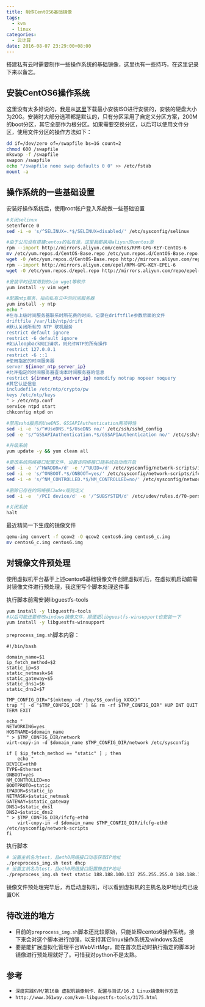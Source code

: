 ```yaml
---
title: 制作CentOS6基础镜像
tags:
  - kvm
  - linux
categories:
  - 云计算
date: 2016-08-07 23:29:00+08:00
---
```

搭建私有云时需要制作一些操作系统的基础镜像，这里也有一些持巧，在这里记录下来以备忘。

## 安装CentOS6操作系统

这里没有太多好说的，我是从[这里](http://mirrors.aliyun.com/centos/6/isos/x86_64/CentOS-6.8-x86_64-minimal.iso)下载最小安装ISO进行安装的，安装的硬盘大小为20G。安装时大部分选项都是默认的，只有分区采用了自定义分区方案，200M的boot分区，其它全部作为根分区。如果需要交换分区，以后可以使用文件分区，使用文件分区的操作方法如下：

```bash
dd if=/dev/zero of=/swapfile bs=1G count=2
chmod 600 /swapfile
mkswap -f /swapfile
swapon /swapfile
echo "/swapfile none swap defaults 0 0" >> /etc/fstab
mount -a
```

## 操作系统的一些基础设置

安装好操作系统后，使用root帐户登入系统做一些基础设置

```bash
#关闭selinux
setenforce 0
sed -i -e 's/^SELINUX=.*$/SELINUX=disabled/' /etc/sysconfig/selinux

#由于公司没有搭建centos的私有源，这里我都换用aliyun的centos源
rpm --import http://mirrors.aliyun.com/centos/RPM-GPG-KEY-CentOS-6
mv /etc/yum.repos.d/CentOS-Base.repo /etc/yum.repos.d/CentOS-Base.repo.backup
wget -O /etc/yum.repos.d/CentOS-Base.repo http://mirrors.aliyun.com/repo/Centos-6.repo
rpm --import http://mirrors.aliyun.com/epel/RPM-GPG-KEY-EPEL-6
wget -O /etc/yum.repos.d/epel.repo http://mirrors.aliyun.com/repo/epel-6.repo

#安装平时经常用到的vim wget等软件
yum install -y vim wget

#配置ntp服务，指向私有云中的时间服务器
yum install -y ntp
echo "
#在与上级时间服务器联系时所花费的时间，记录在driftfile参数后面的文件
driftfile /var/lib/ntp/drift
#默认关闭所有的 NTP 联机服务
restrict default ignore
restrict -6 default ignore
#如从loopback网口请求，则允许NTP的所有操作
restrict 127.0.0.1
restrict -6 ::1
#使用指定的时间服务器
server ${inner_ntp_server_ip}
#允许指定的时间服务器查询本时间服务器的信息
restrict ${inner_ntp_server_ip} nomodify notrap nopeer noquery
#其它认证信息
includefile /etc/ntp/crypto/pw
keys /etc/ntp/keys
" > /etc/ntp.conf
service ntpd start
chkconfig ntpd on

#禁用sshd服务的UseDNS、GSSAPIAuthentication两项特性
sed -i -e 's/^#UseDNS.*$/UseDNS no/' /etc/ssh/sshd_config
sed -e 's/^GSSAPIAuthentication.*$/GSSAPIAuthentication no/' /etc/ssh/sshd_config

#升级系统
yum update -y && yum clean all

#更改系统网络接口配置文件，设置该网络接口随系统启动而开启
sed -i -e '/^HWADDR=/d' -e '/^UUID=/d' /etc/sysconfig/network-scripts/ifcfg-eth0
sed -i -e 's/^ONBOOT.*$/ONBOOT=yes/' /etc/sysconfig/network-scripts/ifcfg-eth0
sed -i -e 's/^NM_CONTROLLED.*$/NM_CONTROLLED=no/' /etc/sysconfig/network-scripts/ifcfg-eth0

#删除已存在的网络接口udev规则定义
sed -i -e  '/PCI device/d' -e '/^SUBSYSTEM/d' /etc/udev/rules.d/70-persistent-net.rules

#关闭系统
halt
```

最近精简一下生成的镜像文件

```bash
qemu-img convert -f qcow2 -O qcow2 centos6.img centos6_c.img
mv centos6_c.img centos6.img
```

## 对镜像文件预处理

使用虚拟机平台基于上述centos6基础镜像文件创建虚拟机后，在虚拟机启动前需对镜像文件进行预处理，我这里写个脚本处理这件事

执行脚本前需安装libguestfs-tools

```bash
yum install -y libguestfs-tools
#以后可能还要修改windows镜像文件，顺便把libguestfs-winsupport也安装一下
yum install -y libguestfs-winsupport
```

`preprocess_img.sh`脚本内容：

```
#!/bin/bash

domain_name=$1
ip_fetch_method=$2
static_ip=$3
static_netmask=$4
static_gateway=$5
static_dns1=$6
static_dns2=$7

TMP_CONFIG_DIR="$(mktemp -d /tmp/$$_config_XXXX)"
trap "[ -d "$TMP_CONFIG_DIR" ] && rm -rf $TMP_CONFIG_DIR" HUP INT QUIT TERM EXIT

echo "
NETWORKING=yes
HOSTNAME=$domain_name
" > $TMP_CONFIG_DIR/network
virt-copy-in -d $domain_name $TMP_CONFIG_DIR/network /etc/sysconfig

if [ $ip_fetch_method == "static" ] ; then
    echo "
DEVICE=eth0
TYPE=Ethernet
ONBOOT=yes
NM_CONTROLLED=no
BOOTPROTO=static
IPADDR=$static_ip
NETMASK=$static_netmask
GATEWAY=$static_gateway
DNS1=$static_dns1
DNS2=$static_dns2
" > $TMP_CONFIG_DIR/ifcfg-eth0
    virt-copy-in -d $domain_name $TMP_CONFIG_DIR/ifcfg-eth0 /etc/sysconfig/network-scripts
fi
```

执行脚本

```bash
# 设置主机名为test，且eth0网络接口动态获取IP地址
./preprocess_img.sh test dhcp
# 设置主机名为test，且eth0网络接口配置静态IP地址
./preprocess_img.sh test static 188.188.100.137 255.255.255.0 188.188.100.1 202.96.134.133 202.96.128.86
```

镜像文件预处理完毕后，再启动虚拟机，可以看到虚拟机的主机名及IP地址均已设置OK

## 待改进的地方

* 目前的`preprocess_img.sh`脚本还比较原始，只能处理centos6操作系统，接下来会对这个脚本进行加强，以支持其它linux操作系统及windows系统
* 要是能扩展虚拟化管理平台WebVirtMgr，能在首次启动时执行指定的脚本对镜像进行预处理就好了。可惜我对python不是太熟。

## 参考

* `深度实践KVM/第16章 虚拟机镜像制作、配置与测试/16.2 Linux镜像制作方法`
* `http://www.361way.com/kvm-libguestfs-tools/3175.html`
